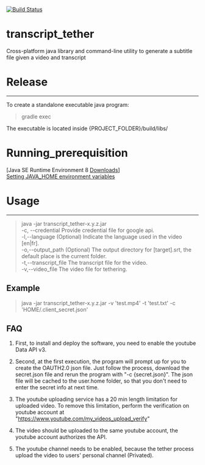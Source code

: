 [![Build Status](https://travis-ci.com/qrafzv/transcript_tether.svg?branch=beta)](https://travis-ci.com/qrafzv/transcript_tether)

# transcript_tether
Cross-platform java library and command-line utility to generate a subtitle file given a video and transcript

# Release
-------

To create a standalone executable java program:

> gradle exec

The executable is located inside {PROJECT_FOLDER}/build/libs/

# Running_prerequisition

[Java SE Runtime Environment 8 [Downloads](http://www.oracle.com/technetwork/java/javase/jre8-downloads-2133155.html)]<br>
[Setting JAVA_HOME environment variables](https://www.mkyong.com/java/how-to-set-java_home-on-windows-10/)

# Usage
------

> java -jar transcript_tether-x.y.z.jar<br>
> -c,    --credential <arg>    Provide credential file for google api.<br>
> -l,--language <arg>          (Optional) Indicate the language used in the video [en|fr].<br>
> -o,--output_path <arg>       (Optional) The output directory for [target].srt, the default place is the current folder.<br>
>-t,--transcript_file <arg>   The transcript file for the video.<br>
>-v,--video_file <arg>        The video file for tethering.


## Example

> java -jar transcript_tether-x.y.z.jar -v 'test.mp4' -t 'test.txt' -c 'HOME/.client_secret.json'

## FAQ

1. First, to install and deploy the software, you need to enable the youtube Data API v3. 

2. Second, at the first execution, the program will prompt up for you to create the OAUTH2.0 json file. Just follow the process, download the secret.json file and rerun the program with "-c {secret.json}". The json file will be cached to the user.home folder, so that you don't need to enter the secret info at next time.

3. The youtube uploading service has a 20 min length limitation for uploaded video. To remove this limitation, perform the verification on youtube account at "https://www.youtube.com/my_videos_upload_verify"

4. The video should be uploaded to the same youtube account, the youtube account authorizes the API.

5. The youtube channel needs to be enabled, because the tether process upload the video to users' personal channel (Privated).

